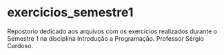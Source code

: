 # exercicios_semestre1
Repostorio dedicado aos arquivos com os exercicios realizados durante o Semestre 1 na disciplina Introdução a Programação.
Professor Sérgio Cardoso.
